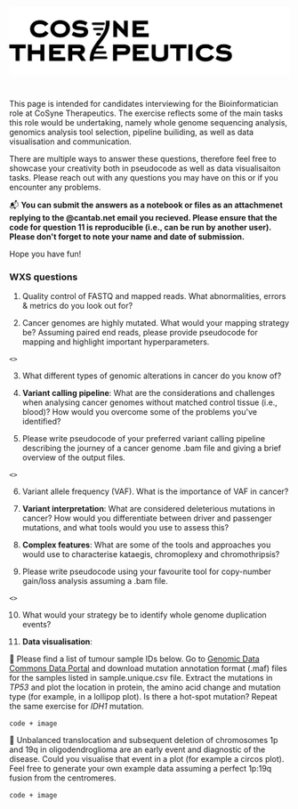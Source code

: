 ![alt text](https://github.com/liisilaaniste/wgs.bioinformatics/blob/main/Cosyne%20logo%20transparent%20background.png)
# 

This page is intended for candidates interviewing for the Bioinformatician role at CoSyne Therapeutics. The exercise reflects some of the main tasks this role would be undertaking, namely whole genome sequencing analysis, genomics analysis tool selection, pipeline builiding, as well as data visualisation and communication.

There are multiple ways to answer these questions, therefore feel free to showcase your creativity both in pseudocode as well as data visualisaiton tasks. Please reach out with any questions you may have on this or if you encounter any problems. 

📬 **You can submit the answers as a notebook or files as an attachmenet replying to the @cantab.net email you recieved. Please ensure that the code for question 11 is reproducible (i.e., can be run by another user). Please don't forget to note your name and date of submission.**

Hope you have fun! 

### WXS questions

1. Quality control of FASTQ and mapped reads. What abnormalities, errors & metrics do you look out for?

2. Cancer genomes are highly mutated. What would your mapping strategy be? Assuming paired end reads, please provide pseudocode for mapping and highlight important hyperparameters.
```
<>
```
3. What different types of genomic alterations in cancer do you know of? 

4. **Variant calling pipeline**: What are the considerations and challenges when analysing cancer genomes without matched control tissue (i.e., blood)? How would you overcome some of the problems you've identified?

5. Please write pseudocode of your preferred variant calling pipeline describing the journey of a cancer genome .bam file and giving a brief overview of the output files.
```
<>
```
6. Variant allele frequency (VAF). What is the importance of VAF in cancer?

7. **Variant interpretation**: What are considered deleterious mutations in cancer? How would you differentiate between driver and passenger mutations, and what tools would you use to assess this? 

8. **Complex features**: What are some of the tools and approaches you would use to characterise kataegis, chromoplexy and chromothripsis?

9. Please write pseudocode using your favourite tool for copy-number gain/loss analysis assuming a .bam file.
```
<>
```
10. What would your strategy be to identify whole genome duplication events? 

11. **Data visualisation**:

:black_square_button: Please find a list of tumour sample IDs below. Go to [Genomic Data Commons Data Portal](https://portal.gdc.cancer.gov) and download mutation annotation format (.maf) files for the samples listed in sample.unique.csv file. Extract the mutations in *TP53* and plot the location in protein, the amino acid change and mutation type (for example, in a lollipop plot). Is there a hot-spot mutation? Repeat the same exercise for *IDH1* mutation.
```
code + image
```

:black_square_button: Unbalanced translocation and subsequent deletion of chromosomes 1p and 19q in oligodendroglioma are an early event and diagnostic of the disease. Could you visualise that event in a plot (for example a circos plot). Feel free to generate your own example data assuming a perfect 1p:19q fusion from the centromeres.
```
code + image
```



